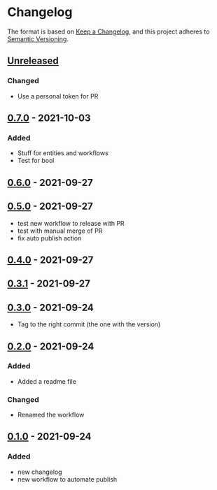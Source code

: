 # Changelog

The format is based on [Keep a Changelog](https://keepachangelog.com/en/1.0.0/),
and this project adheres to [Semantic Versioning](https://semver.org/spec/v2.0.0.html).

## [Unreleased]

### Changed

- Use a personal token for  PR

## [0.7.0] - 2021-10-03

### Added

- Stuff for entities and workflows
- Test for bool

## [0.6.0] - 2021-09-27

## [0.5.0] - 2021-09-27

- test new workflow to release with PR
- test with manual merge of PR
- fix auto publish action

## [0.4.0] - 2021-09-27

## [0.3.1] - 2021-09-27

## [0.3.0] - 2021-09-24

- Tag to the right commit (the one with the version)

## [0.2.0] - 2021-09-24

### Added

- Added a readme file

### Changed

- Renamed the workflow

## [0.1.0] - 2021-09-24

### Added

- new changelog
- new workflow to automate publish

[Unreleased]: https://github.com/pfeyssaguet/testrepo/compare/0.7.0...HEAD
[0.7.0]: https://github.com/pfeyssaguet/testrepo/compare/0.6.0...0.7.0
[0.6.0]: https://github.com/pfeyssaguet/testrepo/compare/0.5.0...0.6.0
[0.5.0]: https://github.com/pfeyssaguet/testrepo/compare/0.4.0...0.5.0
[0.4.0]: https://github.com/pfeyssaguet/testrepo/compare/0.3.1...0.4.0
[0.3.1]: https://github.com/pfeyssaguet/testrepo/compare/0.3.0...0.3.1
[0.3.0]: https://github.com/pfeyssaguet/testrepo/compare/0.2.0...0.3.0
[0.2.0]: https://github.com/pfeyssaguet/testrepo/compare/0.1.0...0.2.0
[0.1.0]: https://github.com/pfeyssaguet/testrepo/compare/c8f21c828688b3334b60d91567a8edc336b610bb...0.1.0
